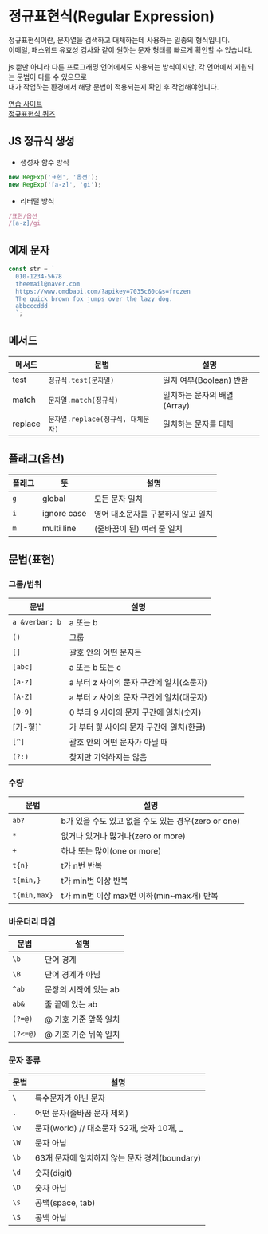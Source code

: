 # 정규표현식(Regular Expression)

정규표현식이란, 문자열을 검색하고 대체하는데 사용하는 일종의 형식입니다.  
이메일, 패스워드 유효성 검사와 같이 원하는 문자 형태를 빠르게 확인할 수 있습니다.  

js 뿐만 아니라 다른 프로그래밍 언어에서도 사용되는 방식이지만, 각 언어에서 지원되는 문법이 다를 수 있으므로  
내가 작업하는 환경에서 해당 문법이 적용되는지 확인 후 작업해야합니다.

[연습 사이트](https://regexr.com/)  
[정규표현식 퀴즈](https://regexone.com/)

## JS 정규식 생성

- 생성자 함수 방식

```js
new RegExp('표현', '옵션');
new RegExp('[a-z]', 'gi');
```

- 리터럴 방식

```js
/표현/옵션
/[a-z]/gi
```

## 예제 문자

```js
const str = `
  010-1234-5678
  theemail@naver.com
  https://www.omdbapi.com/?apikey=7035c60c&s=frozen
  The quick brown fox jumps over the lazy dog.
  abbcccddd
  `;
```

## 메서드

| 메서드  | 문법                               | 설명                        |
| ------- | ---------------------------------- | --------------------------- |
| test    | `정규식.test(문자열)`              | 일치 여부(Boolean) 반환     |
| match   | `문자열.match(정규식)`             | 일치하는 문자의 배열(Array) |
| replace | `문자열.replace(정규식, 대체문자)` | 일치하는 문자를 대체        |

## 플래그(옵션)

| 플래그 | 뜻          | 설명                               |
| ------ | ----------- | ---------------------------------- |
| `g`      | global      | 모든 문자 일치                     |
| `i`      | ignore case | 영어 대소문자를 구분하지 않고 일치 |
| `m`      | multi line  | (줄바꿈이 된) 여러 줄 일치         |

## 문법(표현)

### 그룹/범위
| 문법         | 설명                                                     |
|--|--|
| `a &verbar; b` | a 또는 b                                         |
| `()`| 그룹 |
| `[]` | 괄호 안의 어떤 문자든 |
| `[abc]`        | a 또는 b 또는 c                                          |
| `[a-z]`        | a 부터 z 사이의 문자 구간에 일치(소문자)                 |
| `[A-Z]`        | a 부터 z 사이의 문자 구간에 일치(대문자)                 |
| `[0-9]`        | 0 부터 9 사이의 문자 구간에 일치(숫자)                   |
| [가-힣]`      | 가 부터 힣 사이의 문자 구간에 일치(한글)                 |
| `[^]` | 괄호 안의 어떤 문자가 아닐 때 |
| `(?:)` | 찾지만 기억하지는 않음 |

### 수량
| 문법         | 설명                                                     |
| ------------ | -------------------------------------------------------- |
| `ab?`          | b가 있을 수도 있고 없을 수도 있는 경우(zero or one)                     |
| `*` | 없거나 있거나 많거나(zero or more) |
| `+` | 하나 또는 많이(one or more)|
| `t{n}`        | t가 n번 반복                                        |
| `t{min,}`        | t가 min번 이상 반복                                |
| `t{min,max}`       | t가 min번 이상 max번 이하(min~max개) 반복                   |

### 바운더리 타입
| 문법         | 설명                                                     |
| ------------ | -------------------------------------------------------- |
| `\b` | 단어 경계 |
| `\B` | 단어 경계가 아님 |
| `^ab`          | 문장의 시작에 있는 ab                                |
| `ab&`         | 줄 끝에 있는 ab                                   |
| `(?=@)`        | @ 기호 기준 앞쪽 일치                                    |
| `(?<=@)`       | @ 기호 기준 뒤쪽 일치                                    |

### 문자 종류
| 문법         | 설명                                                     |
| ------------ | -------------------------------------------------------- |
| `\` | 특수문자가 아닌 문자 |
| `.`            | 어떤 문자(줄바꿈 문자 제외)                                   |
| `\w`           | 문자(world) // 대소문자 52개, 숫자 10개, _  |
| `\W`          | 문자 아님  |
| `\b`          | 63개 문자에 일치하지 않는 문자 경계(boundary)            |
| `\d`          | 숫자(digit)                                       |
| `\D`           | 숫자 아님                                      |
| `\s`           | 공백(space, tab)                                  |
| `\S`           | 공백 아님                                  |

